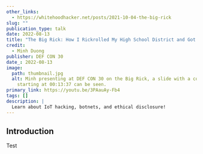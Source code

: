 ```yaml
---
other_links:
  - https://whitehoodhacker.net/posts/2021-10-04-the-big-rick
slug: ""
publication_type: talk
date: 2022-08-13
title: "The Big Rick: How I Rickrolled My High School District and Got Away With It"
credit:
  - Minh Duong
publisher: DEF CON 30
date_: 2022-08-13
image:
  path: thumbnail.jpg
  alt: Minh presenting at DEF CON 30 on the Big Rick, a slide with a countdown
    starting at 00:13:37 can be seen.
primary_link: https://youtu.be/3PAauAy-Fb4
tags: []
description: |
  Learn about IoT hacking, botnets, and ethical disclosure!
---
```

## Introduction

Test